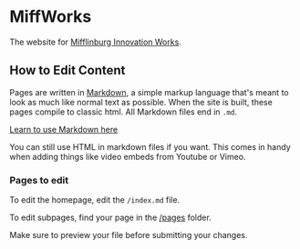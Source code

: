 # MiffWorks

The website for [Mifflinburg Innovation Works](https://miff-works.github.io).

## How to Edit Content

Pages are written in [Markdown](https://github.com/adam-p/markdown-here/wiki/Markdown-Cheatsheet), a simple markup language that's meant to look as much like normal text as possible. When the site is built, these pages compile to classic html. All Markdown files end in `.md`.

[Learn to use Markdown here](https://github.com/adam-p/markdown-here/wiki/Markdown-Cheatsheet)

You can still use HTML in markdown files if you want. This comes in handy when adding things like video embeds from Youtube or Vimeo.

### Pages to edit

To edit the homepage, edit the `/index.md` file.

To edit subpages, find your page in the [/pages](https://github.com/miff-works/miff-works.github.io/tree/main/pages) folder.

Make sure to preview your file before submitting your changes.